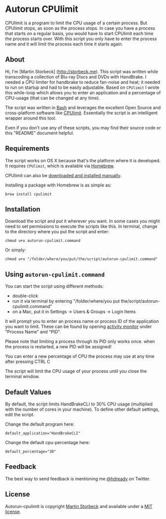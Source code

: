 # Autorun CPUlimit

CPUlimit is a program to limit the CPU usage of a certain process. But CPUlimit stops, as soon as the process stops. In case you have a process that starts on a regular basis, you would have to start CPUlimit each time the process starts over. With this script you only have to enter the process name and it will limit the process each time it starts again. 

## About

Hi, I'm [Martin Storbeck] (http://storbeck.me). This script was written while transcoding a collection of Blu-ray Discs and DVDs with HandBrake. I needed a CPU limiter for handbrake to reduce fan-noise and heat; it needed to run on startup and had to be easily adjustable. Based on `CPUlimit` I wrote this while-loop which allows you to enter an application and a percentage of CPU-usage (that can be changed at any time).

The script was written in [Bash](http://www.gnu.org/software/bash/) and leverages the excellent Open Source and cross-platform software like [CPUlimit](https://github.com/opsengine/cpulimit). Essentially the script is an intelligent wrapper around this tool.

Even if you don't use any of these scripts, you may find their source code or this "README" document helpful.

## Requirements

The script works on OS X because that's the platform where it is developed. It requires `CPUlimit`, which is available via [Homebrew](http://brew.sh).

CPUlimit can also be [downloaded and installed manually](https://github.com/opsengine/cpulimit).

Installing a package with Homebrew is as simple as:

    brew install cpulimit

## Installation

Download the script and put it wherever you want.  In some cases you might need to set permissions to execute the scripts like this. In terminal, change to the directory where you put the script and enter:

    chmod u+x autorun-cpulimit.command

Or simply:

    chmod u+x "/folder/where/you/put/the/script/autorun-cpulimit.command"

## Using `autorun-cpulimit.command`

You can start the script using different methods:

- double-click 
- run it via terminal by entering "/folder/where/you put the/script/autorun-cpulimit.command"
- on a Mac, put it in Settings -> Users & Groups -> Login Items

It will prompt you to enter an process name or process ID of the application you want to limit. These can be found by opening [activity monitor](http://support.apple.com/en-en/HT201464#cpu) under "Process Name" and "PID". 

Please note that limiting a process through its PID only works once. when the process is restarted, a new PID will be assigned!

You can enter a new percentage of CPU the process may use at any time after pressing CTRL C

The script will limit the CPU usage of your process until you close the terminal window. 

## Default Values

By default, the script limits HandBrakeCLI to 30% CPU usage (multiplied with the number of cores in your machine). To define other default settings, edit the script.

Change the default program here:

    default_application="HandBrakeCLI"

Change the default cpu-percentage here:

    default_percentage="30"

## Feedback

The best way to send feedback is mentioning me [@hdready](http://twittter.com/hdready) on Twitter. 

## License

Autorun-cpulimit is copyright [Martin Storbeck](http://storbeck.me) and available under a [MIT license](https://github.com/hdready/autorun-cpulimit/LICENSE).
